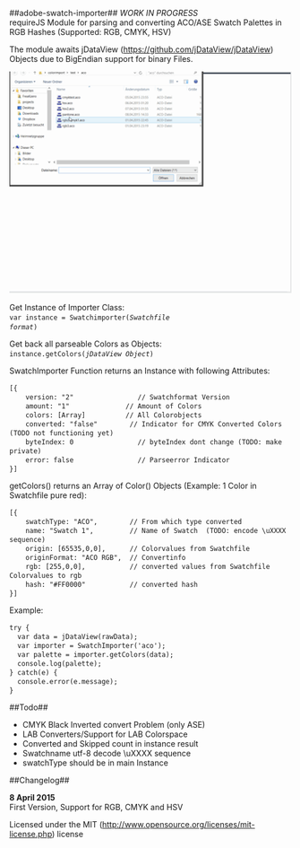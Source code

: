 ##adobe-swatch-importer##
*WORK IN PROGRESS*  
requireJS Module for parsing and converting ACO/ASE Swatch Palettes in RGB Hashes (Supported: RGB, CMYK, HSV)

The module awaits jDataView (https://github.com/jDataView/jDataView) Objects due to BigEndian support for binary Files.

![Demo Gif Animation](demo.gif)

Get Instance of Importer Class:  
<code>var instance = Swatchimporter(*Swatchfile format*)</code>

Get back all parseable Colors as Objects:  
<code>instance.getColors(*jDataView Object*)</code>

SwatchImporter Function returns an Instance with following Attributes:
```
[{  
	version: "2"				// Swatchformat Version
    amount: "1"				 // Amount of Colors
    colors: [Array]			 // All Colorobjects
    converted: "false"		  // Indicator for CMYK Converted Colors (TODO not functioning yet)
    byteIndex: 0				// byteIndex dont change (TODO: make private)
    error: false				// Parseerror Indicator
}]  
```

getColors() returns an Array of Color() Objects (Example: 1 Color in Swatchfile pure red):  
```
[{  
	swatchType: "ACO",        // From which type converted  
	name: "Swatch 1",         // Name of Swatch  (TODO: encode \uXXXX sequence)
	origin: [65535,0,0],      // Colorvalues from Swatchfile  
	originFormat: "ACO RGB",  // Convertinfo  
	rgb: [255,0,0],           // converted values from Swatchfile Colorvalues to rgb  
	hash: "#FF0000"           // converted hash  
}]  
```
	
Example:
```
try {
  var data = jDataView(rawData);
  var importer = SwatchImporter('aco');
  var palette = importer.getColors(data);
  console.log(palette);
} catch(e) {
  console.error(e.message);
}
```

##Todo##
- CMYK Black Inverted convert Problem (only ASE)
- LAB Converters/Support for LAB Colorspace
- Converted and Skipped count in instance result
- Swatchname utf-8 decode \uXXXX sequence
- swatchType should be in main Instance

##Changelog##

**8 April 2015**  
First Version, Support for RGB, CMYK and HSV  

Licensed under the MIT (http://www.opensource.org/licenses/mit-license.php) license
